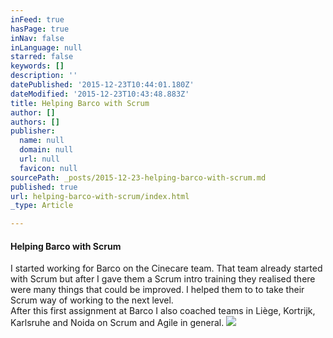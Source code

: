 ```yaml
---
inFeed: true
hasPage: true
inNav: false
inLanguage: null
starred: false
keywords: []
description: ''
datePublished: '2015-12-23T10:44:01.180Z'
dateModified: '2015-12-23T10:43:48.883Z'
title: Helping Barco with Scrum
author: []
authors: []
publisher:
  name: null
  domain: null
  url: null
  favicon: null
sourcePath: _posts/2015-12-23-helping-barco-with-scrum.md
published: true
url: helping-barco-with-scrum/index.html
_type: Article

---
```

#### Helping Barco with Scrum

I started working for Barco on the Cinecare team. That team already started with Scrum but after I gave them a Scrum intro training they realised there were many things that could be improved. I helped them to to take their Scrum way of working to the next level.  
After this first assignment at Barco I also coached teams in Liège, Kortrijk, Karlsruhe and Noida on Scrum and Agile in general.
![](https://the-grid-user-content.s3-us-west-2.amazonaws.com/2f3165b7-acd9-483e-bd95-fa05e645245d.jpg)